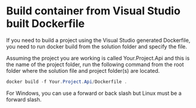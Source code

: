 # Build container from Visual Studio built Dockerfile

If you need to build a project using the Visual Studio generated Dockerfile, you need to run docker build from the solution folder and specify the file.

Assuming the project you are working is called Your.Project.Api and this is the name of the project folder, run the following command from the root folder where the solution file and project folder(s) are located.

```powershell
docker build -f Your.Project.Api/Dockerfile .
```

For Windows, you can use a forward or back slash but Linux must be a forward slash.
